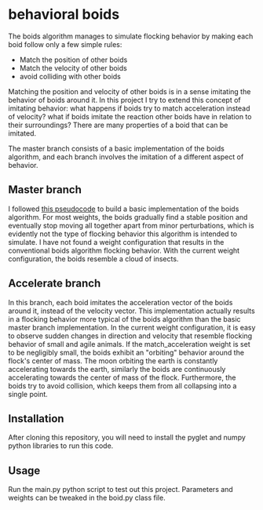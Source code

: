 # behavioral boids
The boids algorithm manages to simulate flocking behavior by making each boid follow only a few simple rules:
- Match the position of other boids
- Match the velocity of other boids
- avoid colliding with other boids
 
Matching the position and velocity of other boids is in a sense imitating the behavior of boids around it. In this project I try to extend this concept of imitating behavior: what happens if boids try to match acceleration instead of velocity? what if boids imitate the reaction other boids have in relation to their surroundings? There are many properties of a boid that can be imitated.
 
The master branch consists of a basic implementation of the boids algorithm, and each branch involves the imitation of a different aspect of behavior.
 
 
## Master branch
I followed [this pseudocode](http://www.vergenet.net/~conrad/boids/pseudocode.html) to build a basic implementation of the boids algorithm. For most weights, the boids gradually find a stable position and eventually stop moving all together apart from minor perturbations, which is evidently not the type of flocking behavior this algorithm is intended to simulate. I have not found a weight configuration that results in the conventional boids algorithm flocking behavior. With the current weight configuration, the boids resemble a cloud of insects.
 
## Accelerate branch
In this branch, each boid imitates the acceleration vector of the boids around it, instead of the velocity vector. This implementation actually results in a flocking behavior more typical of the boids algorithm than the basic master branch implementation. In the current weight configuration, it is easy to observe sudden changes in direction and velocity that resemble flocking behavior of small and agile animals. If the match_acceleration weight is set to be negligibly small, the boids exhibit an "orbiting" behavior around the flock's center of mass. The moon orbiting the earth is constantly accelerating towards the earth, similarly the boids are continuously accelerating towards the center of mass of the flock. Furthermore, the boids try to avoid collision, which keeps them from all collapsing into a single point.
 
<!--
-noticed distinct fractale-like empty circles when frame by frame with 100 boids
-->
 
## Installation
After cloning this repository, you will need to install the pyglet and numpy python libraries to run this code.
 
## Usage
Run the main.py python script to test out this project. Parameters and weights can be tweaked in the boid.py class file.
